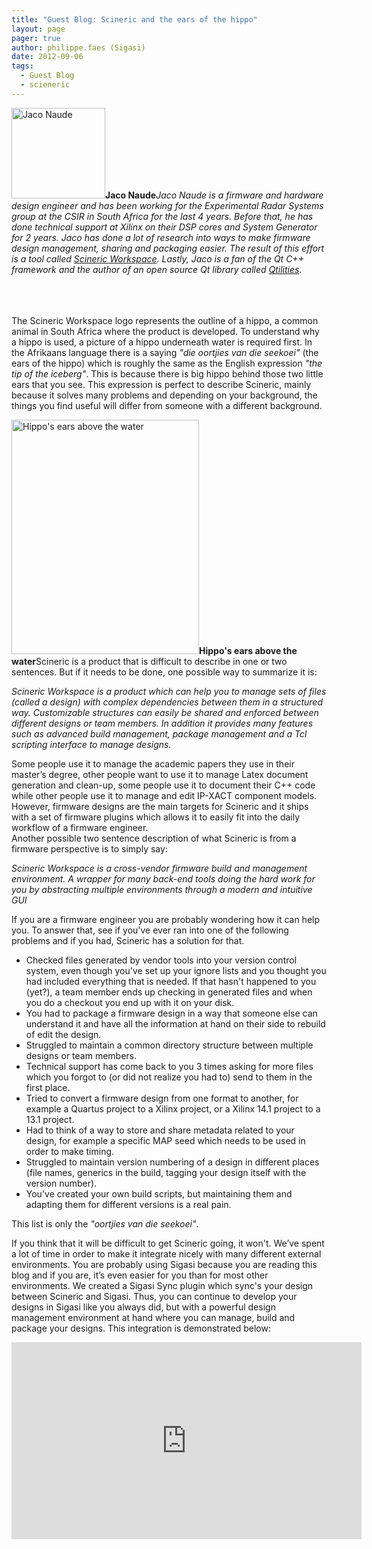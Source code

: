 ```yaml
---
title: "Guest Blog: Scineric and the ears of the hippo"
layout: page 
pager: true
author: philippe.faes (Sigasi)
date: 2012-09-06
tags: 
  - Guest Blog
  - scieneric
---
```

<div class="content">
<p><span class="inline inline-right"><img src="http://www.sigasi.com/sites/www.sigasi.com/files/images/jaco_sigasi_pic.img_assist_custom-150x145.png" alt="Jaco Naude" title="Jaco Naude" class="image image-img_assist_custom-150x145 " width="150" height="145"/><span class="caption" style="width: 148px;"><strong>Jaco Naude</strong></span></span><em>Jaco Naude is a firmware and hardware design engineer and has been working for the Experimental Radar Systems group at the <span class="caps">CSIR</span> in South Africa for the last 4 years. Before that, he has done technical support at Xilinx on their <span class="caps">DSP</span> cores and System Generator for 2 years. Jaco has done a lot of research into ways to make firmware design management, sharing and packaging easier. The result of this effort is a tool called <a href="http://scineric.csir.co.za" class="elf-external elf-icon">Scineric Workspace</a>. Lastly, Jaco is a fan of the Qt C++ framework and the author of an open source Qt library called <a href="http://www.qtilities.org" class="elf-external elf-icon">Qtilities</a>. </em><br/><br/><br/><br/></p>	<p>The Scineric Workspace logo represents the outline of a hippo, a common animal in South Africa where the product is developed. To understand why a hippo is used, a picture of a hippo underneath water is required first. In the Afrikaans language there is a saying <em>"die oortjies van die seekoei"</em> (the ears of the hippo) which is roughly the same as the English expression <em>"the tip of the iceberg"</em>. This is because there is big hippo behind those two little ears that you see. This expression is perfect to describe Scineric, mainly because it solves many problems and depending on your background, the things you find useful will differ from someone with a different background. </p>	<p><span class="inline inline-left"><img src="http://www.sigasi.com/sites/www.sigasi.com/files/images/hippo.img_assist_custom-300x375.jpg" alt="Hippo's ears above the water" title="Hippo's ears above the water" class="image image-img_assist_custom-300x375 " width="300" height="375"/><span class="caption" style="width: 298px;"><strong>Hippo's ears above the water</strong></span></span>Scineric is a product that is difficult to describe in one or two sentences. But if it needs to be done, one possible way to summarize it is:</p>	<p><em>Scineric Workspace is a product which can help you to manage sets of files (called a design) with complex dependencies between them in a structured way. Customizable structures can easily be shared and enforced between different designs or team members. In addition it provides many features such as advanced build management, package management and a Tcl scripting interface to manage designs.</em></p>	<p>Some people use it to manage the academic papers they use in their master&#8217;s degree, other people want to use it to manage Latex document generation and clean-up, some people use it to document their C++ code while other people use it to manage and edit IP-<span class="caps">XACT</span> component models. However, firmware designs are the main targets for Scineric and it ships with a set of firmware plugins which allows it to easily fit into the daily workflow of a firmware engineer.<br/>Another possible two sentence description of what Scineric is from a firmware perspective is to simply say:</p>	<p><em>Scineric Workspace is a cross-vendor firmware build and management environment. A wrapper for many back-end tools doing the hard work for you by abstracting multiple environments through a modern and intuitive <span class="caps">GUI</span></em></p>	<p>If you are a firmware engineer you are probably wondering how it can help you. To answer that, see if you've ever ran into one of the following problems and if you had, Scineric has a solution for that.</p>	<ul><li>Checked files generated by vendor tools into your version control system, even though you've set up your ignore lists and you thought you had included everything that is needed. If that hasn't happened to you (yet?), a team member ends up checking in generated files and when you do a checkout you end up with it on your disk.</li>		<li>You had to package a firmware design in a way that someone else can understand it and have all the information at hand on their side to rebuild of edit the design.</li>		<li>Struggled to maintain a common directory structure between multiple designs or team members.</li>		<li>Technical support has come back to you 3 times asking for more files which you forgot to (or did not realize you had to) send to them in the first place.</li>		<li>Tried to convert a firmware design from one format to another, for example a Quartus project to a Xilinx project, or a Xilinx 14.1 project to a 13.1 project.</li>		<li>Had to think of a way to store and share metadata related to your design, for example a specific <span class="caps">MAP</span> seed which needs to be used in order to make timing.</li>		<li>Struggled to maintain version numbering of a design in different places (file names, generics in the build, tagging your design itself with the version number).</li>		<li>You've created your own build scripts, but maintaining them and adapting them for different versions is a real pain.</li>	</ul><p>This list is only the <em>"oortjies van die seekoei"</em>.</p>	<p>If you think that it will be difficult to get Scineric going, it won't. We&#8217;ve spent a lot of time in order to make it integrate nicely with many different external environments. You are probably using Sigasi because you are reading this blog and if you are, it&#8217;s even easier for you than for most other environments. We created a Sigasi Sync plugin which sync's your design between Scineric and Sigasi. Thus, you can continue to develop your designs in Sigasi like you always did, but with a powerful design management environment at hand where you can manage, build and package your designs. This integration is demonstrated below:</p><p align="center"><iframe width="560" height="315" src="http://www.youtube.com/embed/axawy0hg8aM" frameborder="0" allowfullscreen=""/></p>	<p><a href="http://scineric.csir.co.za/" class="elf-external elf-icon">Scineric Workspace</a> is a research tool where we've taken the first step to making firmware design management and packaging a trivial task. We&#8217;ve realized that most people just want things to work, they don&#8217;t care how it happens and we&#8217;ve created a platform that attempts to do just that.<br/>There is an evaluation version out, try it and let us know what you think. If you are interested and are wondering how we do it, check out our blog post that describes the <a href="http://scineric.csir.co.za/?p=1083" class="elf-external elf-icon">Scineric architecture</a>.</p>	<p>To finish off, here is an introduction video showing the main parts of Scineric.</p><p align="center"><iframe src="http://www.youtube.com/embed/x89IVHw5Lh0" frameborder="0" width="560" height="420"/></p>  </div>

